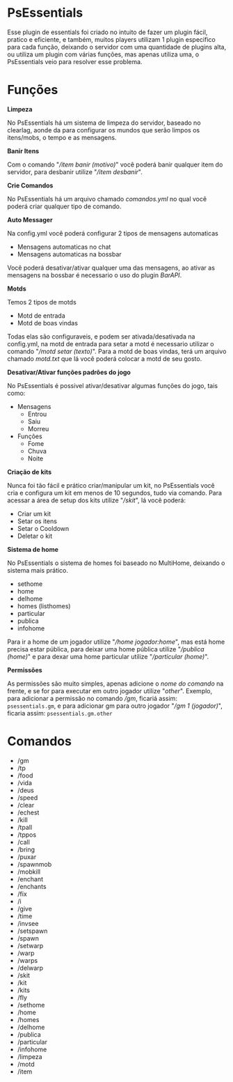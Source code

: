 # PsEssentials
Esse plugin de essentials foi criado no intuito de fazer um plugin fácil, pratico e eficiente, e também, muitos players utilizam 1 plugin
especifico para cada função, deixando o servidor com uma quantidade de plugins alta, ou utiliza um plugin com várias funções, mas apenas utiliza uma,
o PsEssentials veio para resolver esse problema.
 
# Funções

**Limpeza**  

No PsEssentials há um sistema de limpeza do servidor, baseado no clearlag, aonde da para configurar os mundos que serão limpos os itens/mobs,
o tempo e as mensagens.

**Banir Itens**  

Com o comando "*/item banir (motivo)*" você poderá banir qualquer item do servidor, para desbanir utilize "*/item desbanir*".

**Crie Comandos**  

No PsEssentials há um arquivo chamado *comandos.yml* no qual você poderá criar qualquer tipo de comando.

**Auto Messager**  

Na config.yml você poderá configurar 2 tipos de mensagens automaticas 

- Mensagens automaticas no chat
- Mensagens automaticas na bossbar

Você poderá desativar/ativar qualquer uma das mensagens, ao ativar as mensagens na bossbar é necessario o uso do plugin *BarAPI*.

**Motds**  

Temos 2 tipos de motds

- Motd de entrada
- Motd de boas vindas

Todas elas são configuraveis, e podem ser ativada/desativada na config.yml, na motd de entrada para setar a motd é necessario utilizar
o comando "*/motd setar (texto)*". Para a motd de boas vindas, terá um arquivo chamado *motd.txt* que lá você poderá colocar a motd de seu gosto.

**Desativar/Ativar funções padrões do jogo**

No PsEssentials é possivel ativar/desativar algumas funções do jogo, tais como:  

- Mensagens
    - Entrou
    - Saiu
    - Morreu
- Funções
    - Fome
    - Chuva 
    - Noite 
    
**Criação de kits**  

Nunca foi tão fácil e prático criar/manipular um kit, no PsEssentials você cria e configura um kit em menos de 10 segundos, tudo via comando. Para acessar a área de setup dos kits utilize "*/skit*", lá você poderá:

- Criar um kit
- Setar os itens
- Setar o Cooldown
- Deletar o kit

**Sistema de home**  

No PsEssentials o sistema de homes foi baseado no MultiHome, deixando o sistema mais prático.

- sethome
- home
- delhome
- homes (listhomes)
- particular
- publica
- infohome  

Para ir a home de um jogador utilize "*/home jogador:home*", mas está home precisa estar pública, para deixar uma home pública utilize
"*/publica (home)*" e para dexar uma home particular utilize "*/particular (home)*".

**Permissões**  

As permissões são muito simples, apenas adicione o *nome do comando* na frente, e se for para executar em outro jogador utilize "*other*".
Exemplo, para adicionar a permissão no comando */gm*, ficariá assim: `psessentials.gm`, e para adicionar gm para outro jogador "*/gm 1 (jogador)*", ficaria assim: 
`psessentials.gm.other`  
# Comandos

 - /gm
 - /tp
 - /food
 - /vida
 - /deus
 - /speed
 - /clear
 - /echest
 - /kill
 - /tpall
 - /tppos
 - /call
 - /bring
 - /puxar
 - /spawnmob
 - /mobkill
 - /enchant
 - /enchants
 - /fix
 - /i
 - /give
 - /time
 - /invsee
 - /setspawn
 - /spawn
 - /setwarp
 - /warp
 - /warps
 - /delwarp
 - /skit
 - /kit
 - /kits
 - /fly
 - /sethome
 - /home
 - /homes
 - /delhome
 - /publica
 - /particular
 - /infohome
 - /limpeza
 - /motd
 - /item



